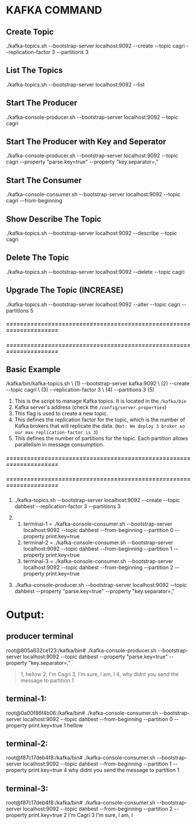 # KAFKA COMMAND

## Create Topic
./kafka-topics.sh --bootstrap-server localhost:9092 --create --topic cagri --replication-factor 3 --partitions 3

## List The Topics
./kafka-topics.sh --bootstrap-server localhost:9092 --list

## Start The Producer
./kafka-console-producer.sh --bootstrap-server localhost:9092 --topic cagri

## Start The Producer with Key and Seperator
./kafka-console-producer.sh --bootstrap-server localhost:9092 --topic cagri --property "parse.key=true" --property "key.separator=,"

## Start The Consumer
./kafka-console-consumer.sh --bootstrap-server localhost:9092 --topic cagri --from-beginning

## Show Describe The Topic
./kafka-topics.sh --bootstrap-server localhost:9092 --describe --topic cagri

## Delete The Topic
./kafka-topics.sh --bootstrap-server localhost:9092 --delete --topic cagri

## Upgrade The Topic (INCREASE)
./kafka-topics.sh --bootstrap-server localhost:9092 --alter --topic cagri --partitions 5 

##### ==================================================================== #####
##### ==================================================================== #####

## Basic Example
/kafka/bin/kafka-topics.sh \ (1)
--bootstrap-server kafka:9092 \ (2)
--create --topic cagri \ (3)
--replication-factor 3 \ (4)
--partitions 3 (5)


1. This is the script to manage Kafka topics. It is located in the `/kafka/bin`
2. Kafka server's address (check the `/config/server.properties`)
3. This flag is used to create a new topic.
4. This defines the replication factor for the topic, which is the number of Kafka brokers that will replicate the data. (`Not: We deploy 3 broker so our max replication-factor is 3`)
5. This defines the number of partitions for the topic. Each partition allows parallelism in message consumption.

##### ==================================================================== #####
##### ==================================================================== #####

1. ./kafka-topics.sh --bootstrap-server localhost:9092 --create --topic dahbest --replication-factor 3 --partitions 3

2.
    1. terminal-1 = ./kafka-console-consumer.sh --bootstrap-server localhost:9092 --topic dahbest --from-beginning --partition 0 --property print.key=true
    2. terminal-2 = ./kafka-console-consumer.sh --bootstrap-server localhost:9092 --topic dahbest --from-beginning --partition 1 --property print.key=true
    3. terminal-3 = ./kafka-console-consumer.sh --bootstrap-server localhost:9092 --topic dahbest --from-beginning --partition 2 --property print.key=true

3. ./kafka-console-producer.sh --bootstrap-server localhost:9092 --topic dahbest --property "parse.key=true" --property "key.separator=,"

# Output:
## producer terminal
root@805a832ce123:/kafka/bin# ./kafka-console-producer.sh --bootstrap-server localhost:9092 --topic dahbest --property "parse.key=true" --property "key.separator=,"
>1, hellow
>2, I'm Cagri
>3, I'm sure, I am, I
>4, why didnt you send the message to partition 1
>

## terminal-1:
root@0a00f86f4b06:/kafka/bin# ./kafka-console-consumer.sh --bootstrap-server localhost:9092 --topic dahbest --from-beginning --partition 0 --property print.key=true
1        hellow

## terminal-2:
root@f87c17deb4f8:/kafka/bin# ./kafka-console-consumer.sh --bootstrap-server localhost:9092 --topic dahbest --from-beginning --partition 1 --property print.key=true
4        why didnt you send the message to partition 1

## terminal-3:
root@f87c17deb4f8:/kafka/bin# ./kafka-console-consumer.sh --bootstrap-server localhost:9092 --topic dahbest --from-beginning --partition 2 --property print.key=true
2        I'm Cagri
3        I'm sure, I am, I
